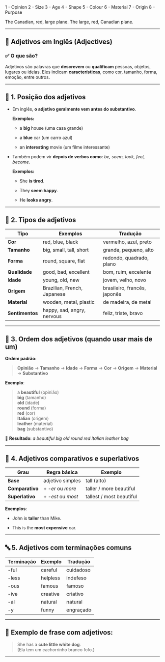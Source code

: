 
1 - Opinion
2 - Size
3 - Age
4 - Shape
5 - Colour
6 - Material
7 - Origin
8 - Purpose


The Canadian, red, large plane.
The large, red, Canadian plane.

---

## 📘 **Adjetivos em Inglês (Adjectives)**

### ✅ **O que são?**

Adjetivos são palavras que **descrevem** ou **qualificam** pessoas, objetos, lugares ou ideias. Eles indicam **características**, como cor, tamanho, forma, emoção, entre outros.

---

## 📌 **1. Posição dos adjetivos**

- Em inglês, **o adjetivo geralmente vem antes do substantivo**.
    
    **Exemplos:**
    
    - a **big** house (uma casa grande)
        
    - a **blue** car (um carro azul)
        
    - an **interesting** movie (um filme interessante)
        
- Também podem vir **depois de verbos como**: _be, seem, look, feel, become_.
    
    **Exemplos:**
    
    - She **is tired**.
        
    - They **seem happy**.
        
    - He **looks angry**.
        

---

## 🎨 **2. Tipos de adjetivos**

|Tipo|Exemplos|Tradução|
|---|---|---|
|**Cor**|red, blue, black|vermelho, azul, preto|
|**Tamanho**|big, small, tall, short|grande, pequeno, alto|
|**Forma**|round, square, flat|redondo, quadrado, plano|
|**Qualidade**|good, bad, excellent|bom, ruim, excelente|
|**Idade**|young, old, new|jovem, velho, novo|
|**Origem**|Brazilian, French, Japanese|brasileiro, francês, japonês|
|**Material**|wooden, metal, plastic|de madeira, de metal|
|**Sentimentos**|happy, sad, angry, nervous|feliz, triste, bravo|

---

## 🧱 **3. Ordem dos adjetivos (quando usar mais de um)**

**Ordem padrão**:

> **Opinião** → **Tamanho** → **Idade** → **Forma** → **Cor** → **Origem** → **Material** → **Substantivo**

**Exemplo**:

> a **beautiful** (opinião)  
> **big** (tamanho)  
> **old** (idade)  
> **round** (forma)  
> **red** (cor)  
> **Italian** (origem)  
> **leather** (material)  
> **bag** (substantivo)

👜 **Resultado**: _a beautiful big old round red Italian leather bag_

---

## 🔄 **4. Adjetivos comparativos e superlativos**

|Grau|Regra básica|Exemplo|
|---|---|---|
|**Base**|adjetivo simples|tall (alto)|
|**Comparativo**|+ _-er_ ou _more_|taller / more beautiful|
|**Superlativo**|+ _-est_ ou _most_|tallest / most beautiful|

**Exemplos**:

- John is **taller** than Mike.
    
- This is the **most expensive** car.
    

---

## 🔤 **5. Adjetivos com terminações comuns**

|Terminação|Exemplo|Tradução|
|---|---|---|
|-ful|careful|cuidadoso|
|-less|helpless|indefeso|
|-ous|famous|famoso|
|-ive|creative|criativo|
|-al|natural|natural|
|-y|funny|engraçado|

---

## 📝 **Exemplo de frase com adjetivos**:

> She has a **cute little white dog**.  
> (Ela tem um cachorrinho branco fofo.)

---
